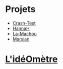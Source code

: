 # Projets
- [Crash-Test](https://maxime.hanicotte.net/Crash-Test)
- [HannaH](https://maxime.hanicotte.net/HannaH)
- [La-Machou](https://maxime.hanicotte.net/La-Machou)
- [Marsian](https://maxime.hanicotte.net/Marsian)

# [L'idéOmètre](https://ideometre.fr)
